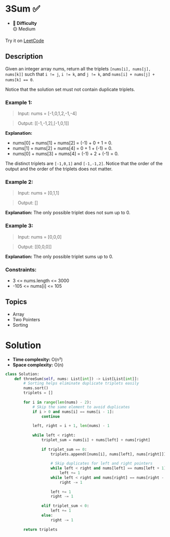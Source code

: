 # 3Sum ✅
- **📁 Difficulty**  
  🟡 Medium

Try it on [LeetCode](https://leetcode.com/problems/3sum/)

## Description

Given an integer array nums, return all the triplets `[nums[i], nums[j], nums[k]]` such that `i != j`, `i != k`, and `j != k`, and `nums[i] + nums[j] + nums[k] == 0`.

Notice that the solution set must not contain duplicate triplets.

### Example 1:

> Input: nums = [-1,0,1,2,-1,-4]

> Output: [[-1,-1,2],[-1,0,1]]

**Explanation:**
- nums[0] + nums[1] + nums[2] = (-1) + 0 + 1 = 0.
- nums[1] + nums[2] + nums[4] = 0 + 1 + (-1) = 0.
- nums[0] + nums[3] + nums[4] = (-1) + 2 + (-1) = 0.

The distinct triplets are `[-1,0,1]` and `[-1,-1,2]`.
Notice that the order of the output and the order of the triplets does not matter.

### Example 2:

> Input: nums = [0,1,1]

> Output: []

**Explanation:** The only possible triplet does not sum up to 0.

### Example 3:

> Input: nums = [0,0,0]

> Output: [[0,0,0]]

**Explanation:** The only possible triplet sums up to 0.
 

### Constraints:

- 3 <= nums.length <= 3000
- -105 <= nums[i] <= 105

##  Topics
- Array
- Two Pointers
- Sorting

# Solution 
- **Time complexity:** O(n²)
- **Space complexity:** O(n)

```py
class Solution:
    def threeSum(self, nums: List[int]) -> List[List[int]]:
        # Sorting helps eliminate duplicate triplets easily
        nums.sort()
        triplets = []
        
        for i in range(len(nums) - 2):
            # Skip the same element to avoid duplicates
            if i > 0 and nums[i] == nums[i - 1]:
                continue
                
            left, right = i + 1, len(nums) - 1
            
            while left < right:
                triplet_sum = nums[i] + nums[left] + nums[right]
                
                if triplet_sum == 0:
                    triplets.append([nums[i], nums[left], nums[right]])
                    
                    # Skip duplicates for left and right pointers
                    while left < right and nums[left] == nums[left + 1]:
                        left += 1
                    while left < right and nums[right] == nums[right - 1]:
                        right -= 1
                    
                    left += 1
                    right -= 1
                
                elif triplet_sum < 0:
                    left += 1
                else:
                    right -= 1
        
        return triplets
```